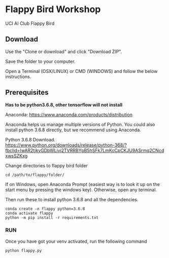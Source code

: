 # Flappy Bird Workshop
UCI AI Club Flappy Bird  

## Download

Use the "Clone or download" and click "Download ZIP".

Save the folder to your computer.

Open a Terminal (OSX/LINUX) or CMD (WINDOWS) and follow the below instructions.

## Prerequisites

**Has to be python3.6.8, other tensorflow will not install**

Anaconda: https://www.anaconda.com/products/distribution

Anaconda helps us manage multiple versions of Python. You could also install python 3.6.8 directly, but we recommend using Anaconda.

Python 3.6.8 Download.
https://www.python.org/downloads/release/python-368/?fbclid=IwAR2tjkyGDbWLivj2TVRRBYpB5hSFk7LmKcCpCKJU9ASrmq2CNcdxwsSZKxg

Change directories to flappy bird folder
```
cd /path/to/flappy/folder/
```

If on Windows, open Anaconda Prompt (easiest way is to look it up on the start menu by pressing the windows key).
Otherwise, open any terminal.

Then run these to install python 3.6.8 and all the dependencies.

```
conda create -n flappy python=3.6.8
conda activate flappy
python -m pip install -r requirements.txt
```


### RUN

Once you have got your venv activated, run the following command

```
python flappy.py
```


